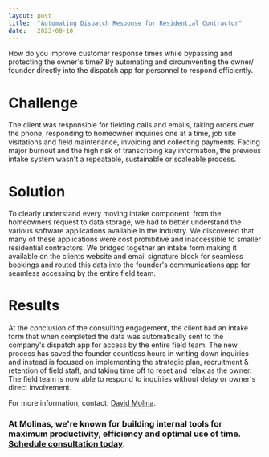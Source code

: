 ```yaml
---
layout: post
title:  "Automating Dispatch Response for Residential Contractor"
date:   2023-08-18
---
```


<p class="intro"><span class="dropcap">H</span>ow do you improve customer response times while bypassing and protecting the owner's time? By automating and circumventing the owner/ founder directly into the dispatch app for personnel to respond efficiently.</p>

# Challenge
The client was responsible for fielding calls and emails, taking orders over the phone, responding to homeowner inquiries one at a time, job site visitations and field maintenance, invoicing and collecting payments. Facing major burnout and the high risk of transcribing key information, the previous intake system wasn't a repeatable, sustainable or scaleable process.

# Solution
To clearly understand every moving intake component, from the homeowners request to data storage, we had to better understand the various software applications available in the industry. We discovered that many of these applications were cost prohibitive and inaccessible to smaller residential contractors. We bridged together an intake form making it available on the clients website and email signature block for seamless bookings and routed this data into the founder's communications app for seamless accessing by the entire field team.

# Results
At the conclusion of the consulting engagement, the client had an intake form that when completed the data was automatically sent to the company's dispatch app for access by the entire field team. The new process has saved the founder countless hours in writing down inquiries and instead is focused on implementing the strategic plan, recruitment & retention of field staff, and taking time off to reset and relax as the owner. The field team is now able to respond to inquiries without delay or owner's direct involvement.

For more information, contact: [David Molina](/about).

### At Molinas, we're known for building internal tools for maximum productivity, efficiency and optimal use of time. [Schedule consultation today](/contact).
